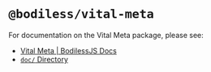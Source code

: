 # `@bodiless/vital-meta`

For documentation on the Vital Meta package, please see:

- [Vital Meta | BodilessJS Docs](https://johnsonandjohnson.github.io/Bodiless-JS/#/VitalDesignSystem/Components/VitalMeta/)
- [`doc/` Directory](./doc)

